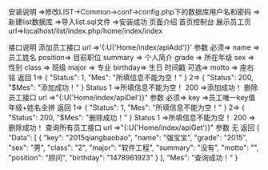 安装说明
    =>修改LIST->Common->conf->config.php下的数据库用户名和密码
    =>新建list数据库
    =>导入list.sql文件
    =>安装成功
页面介绍
    首页控制台 展示员工页
        url=>localhost/list/index.php/home/index/index

接口说明
    添加员工接口
        url
            =>'{:U('Home/index/apiAdd')}'
        参数
            必须=>
                name    => 员工姓名
                position=> 目前职位
                summary => 个人简介
                grade   => 所在年级
                sex     => 性别
                class   => 班级
                major   => 专业
                birthday=> 生日 时间戳
            可选=>
                motto   => 座右铭
        返回
            1=>
                {
                  "Status": 1,
                  "Mes": "所填信息不能为空！"
                }
            2=>
                {
                  "Status": 200,
                  "$Mes": "添加成功！"
                }
        Status
            1   =>所填信息不能为空！
            200 =>添加成功！
    删除员工接口
        url
            =>"{:U('Home/index/apiDel')}"
        参数
            必须=>
                key =>员工唯一key值 年级+姓名全拼
        返回
            1=>
                {
                  "Status": 1,
                  "Mes": "所填信息不能为空！"
                }
            2=>
                {
                  "Status": 200,
                  "$Mes": "删除成功！"
                }
            Status
                1   =>所填信息不能为空！
                200 =>删除成功！
    查询所有员工接口
        url
            =>"{:U('Home/index/apiGet')}"
        参数
            无
        返回
            {
              "Data": [
                {
                  "key": "2015qiangbaobao",
                  "name": "强宝宝",
                  "grade": "2015",
                  "sex": "男",
                  "class": "2",
                  "major": "软件工程",
                  "summary": "没有",
                  "motto": "",
                  "position": "顾问",
                  "birthday": "1478961923"
                }
              ],
              "Mes": "查询成功！"
            }